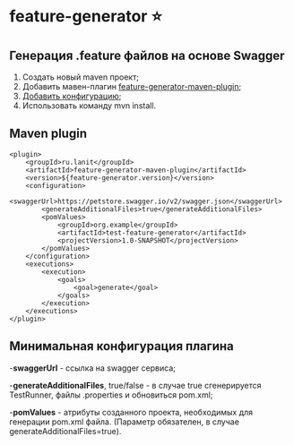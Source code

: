 # feature-generator :star:

## Генерация .feature файлов на основе Swagger

1. Создать новый maven проект;
2. Добавить мавен-плагин [feature-generator-maven-plugin](#plugin);
3. [Добавить конфигурацию](#plugin_config);
4. Использовать команду mvn install.

## Maven plugin <a name="plugin"></a>
```
<plugin>
	<groupId>ru.lanit</groupId>
	<artifactId>feature-generator-maven-plugin</artifactId>
	<version>${feature-generator.version}</version>
	<configuration>
		<swaggerUrl>https://petstore.swagger.io/v2/swagger.json</swaggerUrl>
		<generateAdditionalFiles>true</generateAdditionalFiles>
		<pomValues>
			<groupId>org.example</groupId>
			<artifactId>test-feature-generator</artifactId>
			<projectVersion>1.0-SNAPSHOT</projectVersion>
		</pomValues>
	</configuration>
	<executions>
		<execution>
			<goals>
				<goal>generate</goal>
			</goals>
		</execution>
	</executions>
</plugin>
```
## Минимальная конфигурация плагина <a name="plugin_config"></a>

-**swaggerUrl** - ссылка на swagger сервиса;<br><p>
-**generateAdditionalFiles**, true/false - в случае true сгенерируется TestRunner, файлы .properties и обновиться pom.xml;<br><p>
-**pomValues** - атрибуты созданного проекта, необходимых для генерации pom.xml файла. (Параметр обязателен, в случае generateAdditionalFiles=true).<br><p>
